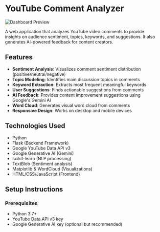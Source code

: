 # YouTube Comment Analyzer

![Dashboard Preview](dashboard-preview.png) <!-- Replace with your PDF screenshot -->

A web application that analyzes YouTube video comments to provide insights on audience sentiment, topics, keywords, and suggestions. It also generates AI-powered feedback for content creators.

## Features

- **Sentiment Analysis**: Visualizes comment sentiment distribution (positive/neutral/negative)
- **Topic Modeling**: Identifies main discussion topics in comments
- **Keyword Extraction**: Extracts most frequent meaningful keywords
- **User Suggestions**: Finds actionable suggestions from comments
- **AI Feedback**: Provides content improvement suggestions using Google's Gemini AI
- **Word Cloud**: Generates visual word cloud from comments
- **Responsive Design**: Works on desktop and mobile devices

## Technologies Used

- Python
- Flask (Backend Framework)
- Google YouTube Data API v3
- Google Generative AI (Gemini)
- scikit-learn (NLP processing)
- TextBlob (Sentiment analysis)
- Matplotlib & WordCloud (Visualizations)
- HTML/CSS/JavaScript (Frontend)

## Setup Instructions

### Prerequisites
- Python 3.7+
- YouTube Data API v3 key
- Google Generative AI key (optional but recommended)

